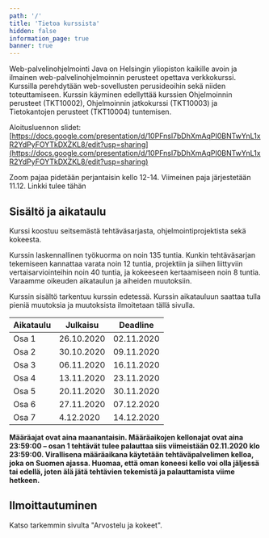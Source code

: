 ```yaml
---
path: '/'
title: 'Tietoa kurssista'
hidden: false
information_page: true
banner: true
---
```


Web-palvelinohjelmointi Java on Helsingin yliopiston kaikille avoin ja
ilmainen web-palvelinohjelmoinnin perusteet opettava verkkokurssi.
Kurssilla perehdytään web-sovellusten perusideoihin sekä niiden
toteuttamiseen. Kurssin käyminen edellyttää kurssien Ohjelmoinnin
perusteet (TKT10002), Ohjelmoinnin jatkokurssi (TKT10003) ja
Tietokantojen perusteet (TKT10004) tuntemisen.

Aloitusluennon slidet: [https://docs.google.com/presentation/d/10PFnsl7bDhXmAqPI0BNTwYnL1xR2YdPyFOYTkDXZKL8/edit?usp=sharing](https://docs.google.com/presentation/d/10PFnsl7bDhXmAqPI0BNTwYnL1xR2YdPyFOYTkDXZKL8/edit?usp=sharing)

Zoom pajaa pidetään perjantaisin kello 12-14. Viimeinen paja järjestetään 11.12. Linkki tulee tähän

## Sisältö ja aikataulu ##

Kurssi koostuu seitsemästä tehtäväsarjasta, ohjelmointiprojektista sekä kokeesta.

Kurssin laskennallinen työkuorma on noin 135 tuntia. Kunkin tehtäväsarjan tekemiseen kannattaa varata noin 12 tuntia, projektiin ja siihen liittyviin vertaisarviointeihin noin 40 tuntia, ja kokeeseen kertaamiseen noin 8 tuntia. Varaamme oikeuden aikataulun ja aiheiden muutoksiin.

Kurssin sisältö tarkentuu kurssin edetessä. Kurssin aikatauluun saattaa tulla pieniä muutoksia ja muutoksista ilmoitetaan tällä sivulla.

| Aikataulu | Julkaisu   | Deadline   |
| ----------|------------|------------|
| Osa 1     | 26.10.2020 | 02.11.2020 |
| Osa 2     | 30.10.2020 | 09.11.2020 |
| Osa 3     | 06.11.2020 | 16.11.2020 |
| Osa 4     | 13.11.2020 | 23.11.2020 |
| Osa 5     | 20.11.2020 | 30.11.2020 |
| Osa 6     | 27.11.2020 | 07.12.2020 |
| Osa 7     | 4.12.2020  | 14.12.2020 |

**Määräajat ovat aina maanantaisin. Määräaikojen kellonajat ovat aina 23:59:00 – osan 1 tehtävät tulee palauttaa siis viimeistään 02.11.2020 klo 23:59:00. Virallisena määräaikana käytetään tehtäväpalvelimen kelloa, joka on Suomen ajassa. Huomaa, että oman koneesi kello voi olla jäljessä tai edellä, joten älä jätä tehtävien tekemistä ja palauttamista viime hetkeen.**

## Ilmoittautuminen ##

Katso tarkemmin sivulta "Arvostelu ja kokeet".
